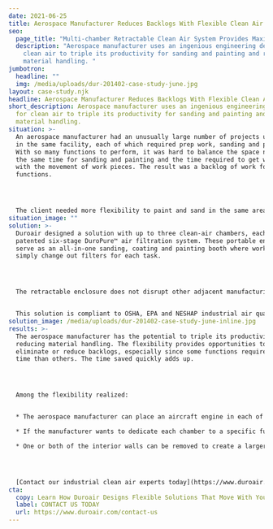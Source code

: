 ```yaml
---
date: 2021-06-25
title: Aerospace Manufacturer Reduces Backlogs With Flexible Clean Air Workspace
seo:
  page_title: "Multi-chamber Retractable Clean Air System Provides Maximum Flexibility "
  description: "Aerospace manufacturer uses an ingenious engineering design for
    clean air to triple its productivity for sanding and painting and reduce
    material handling. "
jumbotron:
  headline: ""
  img: /media/uploads/dur-201402-case-study-june.jpg
layout: case-study.njk
headline: Aerospace Manufacturer Reduces Backlogs With Flexible Clean Air Workspace
short_description: Aerospace manufacturer uses an ingenious engineering design
  for clean air to triple its productivity for sanding and painting and reduce
  material handling.
situation: >-
  An aerospace manufacturer had an unusually large number of projects underway
  in the same facility, each of which required prep work, sanding and painting.
  With so many functions to perform, it was hard to balance the space needed at
  the same time for sanding and painting and the time required to get work done
  with the movement of work pieces. The result was a backlog of work for some
  functions. 




  The client needed more flexibility to paint and sand in the same area of the facility, and they needed more flexibility within that space.
situation_image: ""
solution: >-
  Duroair designed a solution with up to three clean-air chambers, each with its
  patented six-stage DuroPure™ air filtration system. These portable enclosures
  serve as an all-in-one sanding, coating and painting booth where workers
  simply change out filters for each task. 




  The retractable enclosure does not disrupt other adjacent manufacturing or maintenance operations or require additional space. The aerospace manufacturer can now perform up to three separate clean-air operations in the same area at the same time, which reduces interruptions, saves material handling costs and improves the bottom line. 


  This solution is compliant to OSHA, EPA and NESHAP industrial air quality standards for work involving hazardous air pollutants such as hexavalent chromium, isocyanates and volatile organic compounds (VOCs). The entire unit is retractable and can even be installed on wheels.
solution_image: /media/uploads/dur-201402-case-study-june-inline.jpg
results: >-
  The aerospace manufacturer has the potential to triple its productivity while
  reducing material handling. The flexibility provides opportunities to
  eliminate or reduce backlogs, especially since some functions require more
  time than others. The time saved quickly adds up.




  Among the flexibility realized:


  * The aerospace manufacturer can place an aircraft engine in each of the three chambers, and each engine can be prepped, sanded and painted in the same space, even if the adjacent chambers are being used for a different function at the same time. 

  * If the manufacturer wants to dedicate each chamber to a specific function, the workpiece is moved the shortest possible distance for the next function.

  * One or both of the interior walls can be removed to create a larger space to be used for a single function on a larger workpiece, such as a wing.




  [Contact our industrial clean air experts today](https://www.duroair.com/request-for-quote/) for a free consultation on how we can create the most flexible solution possible to increase your operational efficiency and improve your bottom line while staying within your floor plan and space limitations.
cta:
  copy: Learn How Duroair Designs Flexible Solutions That Move With Your Workflow
  label: CONTACT US TODAY
  url: https://www.duroair.com/contact-us
---
```

